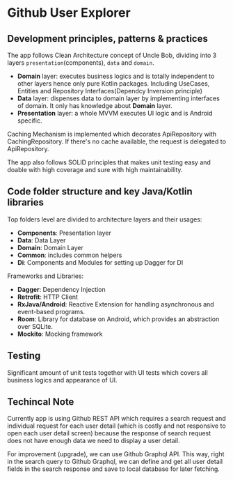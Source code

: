 # Github User Explorer
## Development principles, patterns & practices

The app follows Clean Architecture concept of Uncle Bob, dividing into 3 layers `presentation`(components), `data` and `domain`.
- **Domain** layer: executes business logics and is totally independent to other layers hence only pure Kotlin packages. Including UseCases, Entities and Repository Interfaces(Dependcy Inversion principle)
- **Data** layer: dispenses data to domain layer by implementing interfaces of domain. It only has knowledge about **Domain** layer.
- **Presentation** layer: a whole MVVM executes UI logic and is Android specific.

Caching Mechanism is implemented which decorates ApiRepository with CachingRepository. If there's no cache available, the request is delegated to ApiRepository.

The app also follows SOLID principles that makes unit testing easy and doable with high coverage and sure with high maintainability.

## Code folder structure and key Java/Kotlin libraries
Top folders level are divided to architecture layers and their usages:
- **Components**: Presentation layer
- **Data**: Data Layer
- **Domain**: Domain Layer
- **Common**: includes common helpers
- **Di**: Components and Modules for setting up Dagger for DI

Frameworks and Libraries:
- **Dagger**: Dependency Injection
- **Retrofit**: HTTP Client
- **RxJava/Android**: Reactive Extension for handling asynchronous and event-based programs.
- **Room**: Library for database on Android, which provides an abstraction over SQLite.
- **Mockito**: Mocking framework

## Testing

Significant amount of unit tests together with UI tests which covers all business logics and appearance of UI.

## Techincal Note

Currently app is using Github REST API which requires a search request and individual request for each user detail (which is costly and not responsive to open each user detail screen) because the response of search request does not have enough data we need to display a user detail. 

For improvement (upgrade), we can use Github Graphql API. This way, right in the search query to Github Graphql, we can define and get all user detail fields in the search response and save to local database for later fetching.

